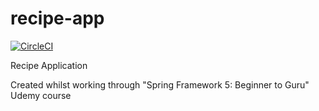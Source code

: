 # recipe-app

[![CircleCI](https://circleci.com/gh/ConnorJWheatley/recipe-app/tree/main.svg?style=svg)](https://circleci.com/gh/ConnorJWheatley/recipe-app/tree/main)

Recipe Application

Created whilst working through "Spring Framework 5: Beginner to Guru" Udemy course
